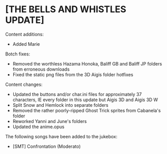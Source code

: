 # [THE BELLS AND WHISTLES UPDATE]

Content additions:
   * Added Marie

Botch fixes:
   * Removed the worthless Hazama Honoka, Baliff GB and Baliff JP folders from erroneous downloads
   * Fixed the static png files from the 3D Aigis folder hotfixes

Content changes:
   * Updated the buttons and/or char.ini files for approximately 37 characters, IE every folder in this update but Aigis 3D and Aigis 3D W
   * Split Snow and Hemlock into separate folders
   * Removed the rather poorly-ripped Ghost Trick sprites from Cabanela's folder
   * Reworked Yanni and June's folders
   * Updated the anime.opus

The following songs have been added to the jukebox:
   * [SMT] Confrontation (Moderato)